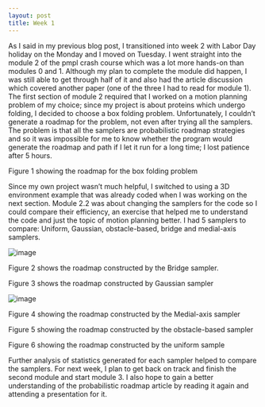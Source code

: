 ```yaml
---
layout: post
title: Week 1
---
```


As I said in my previous blog post, I transitioned into week 2 with Labor Day holiday on the Monday and I moved on Tuesday. I went straight into the module 2 of the pmpl crash course which was a lot more hands-on than modules 0 and 1. Although my plan to complete the module did happen, I was still able to get through half of it and also had the article discussion which covered another paper (one of the three I had to read for module 1). 
The first section of module 2 required that I worked on a motion planning problem of my choice; since my project is about proteins which undergo folding, I decided to choose a box folding problem. Unfortunately, I couldn’t generate a roadmap for the problem, not even after trying all the samplers. The problem is that all the samplers are probabilistic roadmap strategies and so it was impossible for me to know whether the program would generate the roadmap and path if I let it run for a long time; I lost patience after 5 hours. 


Figure 1 showing the roadmap for the box folding problem


Since my own project wasn’t much helpful, I switched to using a 3D environment example that was already coded when I was working on the next section. Module 2.2 was about changing the samplers for the code so I could compare their efficiency, an exercise that helped me to understand the code and just the topic of motion planning better. I had 5 samplers to compare: Uniform, Gaussian, obstacle-based, bridge and medial-axis samplers. 

![image](https://user-images.githubusercontent.com/66149407/121750323-c65ea880-cad1-11eb-8084-69d7989560ca.png)

Figure 2 shows the roadmap constructed by the Bridge sampler.


Figure 3 shows the roadmap constructed by Gaussian sampler

![image](https://user-images.githubusercontent.com/66149407/121750684-72a08f00-cad2-11eb-9139-c105fc057d92.png)

Figure 4 showing the roadmap constructed by the Medial-axis sampler


Figure 5 showing the roadmap constructed by the obstacle-based sampler


Figure 6 showing the roadmap constructed by the uniform sample


Further analysis of statistics generated for each sampler helped to compare the samplers.
For next week, I plan to get back on track and finish the second module and start module 3. I also hope to gain a better understanding of the probabilistic roadmap article by reading it again and attending a presentation for it. 
